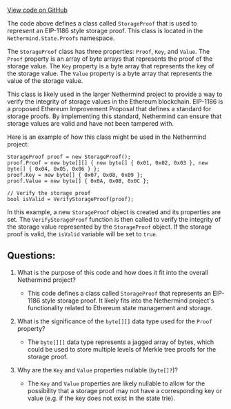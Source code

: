 [View code on GitHub](https://github.com/NethermindEth/nethermind/src/Nethermind/Nethermind.State/Proofs/StorageProof.cs)

The code above defines a class called `StorageProof` that is used to represent an EIP-1186 style storage proof. This class is located in the `Nethermind.State.Proofs` namespace.

The `StorageProof` class has three properties: `Proof`, `Key`, and `Value`. The `Proof` property is an array of byte arrays that represents the proof of the storage value. The `Key` property is a byte array that represents the key of the storage value. The `Value` property is a byte array that represents the value of the storage value.

This class is likely used in the larger Nethermind project to provide a way to verify the integrity of storage values in the Ethereum blockchain. EIP-1186 is a proposed Ethereum Improvement Proposal that defines a standard for storage proofs. By implementing this standard, Nethermind can ensure that storage values are valid and have not been tampered with.

Here is an example of how this class might be used in the Nethermind project:

```
StorageProof proof = new StorageProof();
proof.Proof = new byte[][] { new byte[] { 0x01, 0x02, 0x03 }, new byte[] { 0x04, 0x05, 0x06 } };
proof.Key = new byte[] { 0x07, 0x08, 0x09 };
proof.Value = new byte[] { 0x0A, 0x0B, 0x0C };

// Verify the storage proof
bool isValid = VerifyStorageProof(proof);
```

In this example, a new `StorageProof` object is created and its properties are set. The `VerifyStorageProof` function is then called to verify the integrity of the storage value represented by the `StorageProof` object. If the storage proof is valid, the `isValid` variable will be set to `true`.
## Questions: 
 1. What is the purpose of this code and how does it fit into the overall Nethermind project?
    - This code defines a class called `StorageProof` that represents an EIP-1186 style storage proof. It likely fits into the Nethermind project's functionality related to Ethereum state management and storage.

2. What is the significance of the `byte[][]` data type used for the `Proof` property?
    - The `byte[][]` data type represents a jagged array of bytes, which could be used to store multiple levels of Merkle tree proofs for the storage proof.

3. Why are the `Key` and `Value` properties nullable (`byte[]?`)?
    - The `Key` and `Value` properties are likely nullable to allow for the possibility that a storage proof may not have a corresponding key or value (e.g. if the key does not exist in the state trie).